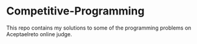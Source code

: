 # Competitive-Programming
This repo contains my solutions to some of the programming problems on Aceptaelreto online judge.
